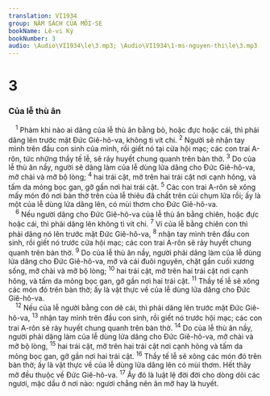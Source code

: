 ```yaml
---
translation: VI1934
group: NĂM SÁCH CỦA MÔI-SE
bookName: Lê-vi Ký 
bookNumber: 3
audio: \Audio\VI1934\le\3.mp3; \Audio\VI1934\1-ms-nguyen-thi\le\3.mp3
---
```


<div class="title"><h1>3</h1><h3>Của lễ thù ân</h3></div>
<span class="verse le_3_1"> <sup>1</sup> Phàm khi nào ai dâng của lễ thù ân bằng bò, hoặc đực hoặc cái, thì phải dâng lên trước mặt Đức Giê-hô-va, không tì vít chi. </span>
<span class="verse le_3_2"><sup>2</sup> Người sẽ nhận tay mình trên đầu con sinh của mình, rồi giết nó tại cửa hội mạc; các con trai A-rôn, tức những thầy tế lễ, sẽ rảy huyết chung quanh trên bàn thờ. </span>
<span class="verse le_3_3"><sup>3</sup> Do của lễ thù ân nầy, người sẽ dâng làm của lễ dùng lửa dâng cho Đức Giê-hô-va, mỡ chài và mỡ bộ lòng; </span>
<span class="verse le_3_4"><sup>4</sup> hai trái cật, mỡ trên hai trái cật nơi cạnh hông, và tấm da mỏng bọc gan, gỡ gần nơi hai trái cật. </span>
<span class="verse le_3_5"><sup>5</sup> Các con trai A-rôn sẽ xông mấy món đó nơi bàn thờ trên của lễ thiêu đã chất trên củi chụm lửa rồi; ấy là một của lễ dùng lửa dâng lên, có mùi thơm cho Đức Giê-hô-va. <br/></span>
<span class="verse le_3_6"> <sup>6</sup> Nếu người dâng cho Đức Giê-hô-va của lễ thù ân bằng chiên, hoặc đực hoặc cái, thì phải dâng lên không tì vít chi. </span>
<span class="verse le_3_7"><sup>7</sup> Ví của lễ bằng chiên con thì phải dâng nó lên trước mặt Đức Giê-hô-va, </span>
<span class="verse le_3_8"><sup>8</sup> nhận tay mình trên đầu con sinh, rồi giết nó trước cửa hội mạc; các con trai A-rôn sẽ rảy huyết chung quanh trên bàn thờ. </span>
<span class="verse le_3_9"><sup>9</sup> Do của lễ thù ân nầy, người phải dâng làm của lễ dùng lửa dâng cho Đức Giê-hô-va, mỡ và cái đuôi nguyên, chặt gần cuối xương sống, mỡ chài và mỡ bộ lòng; </span>
<span class="verse le_3_10"><sup>10</sup> hai trái cật, mỡ trên hai trái cật nơi cạnh hông, và tấm da mỏng bọc gan, gỡ gần nơi hai trái cật. </span>
<span class="verse le_3_11"><sup>11</sup> Thầy tế lễ sẽ xông các món đó trên bàn thờ; ấy là vật thực về của lễ dùng lửa dâng cho Đức Giê-hô-va. <br/></span>
<span class="verse le_3_12"> <sup>12</sup> Nếu của lễ người bằng con dê cái, thì phải dâng lên trước mặt Đức Giê-hô-va, </span>
<span class="verse le_3_13"><sup>13</sup> nhận tay mình trên đầu con sinh, rồi giết nó trước hội mạc; các con trai A-rôn sẽ rảy huyết chung quanh trên bàn thờ. </span>
<span class="verse le_3_14"><sup>14</sup> Do của lễ thù ân nầy, người phải dâng làm của lễ dùng lửa dâng cho Đức Giê-hô-va, mỡ chài và mỡ bộ lòng, </span>
<span class="verse le_3_15"><sup>15</sup> hai trái cật, mỡ trên hai trái cật nơi cạnh hông và tấm da mỏng bọc gan, gỡ gần nơi hai trái cật. </span>
<span class="verse le_3_16"><sup>16</sup> Thầy tế lễ sẽ xông các món đó trên bàn thờ; ấy là vật thực về của lễ dùng lửa dâng lên có mùi thơm. Hết thảy mỡ đều thuộc về Đức Giê-hô-va. </span>
<span class="verse le_3_17"><sup>17</sup> Ấy đó là luật lệ đời đời cho dòng dõi các ngươi, mặc dầu ở nơi nào: ngươi chẳng nên ăn mỡ hay là huyết. <br/></span>
